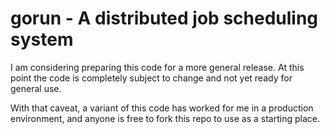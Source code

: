 # gorun - A distributed job scheduling system

I am considering preparing this code for a more general release. At this point the code is completely subject to change and not yet ready for general use.

With that caveat, a variant of this code has worked for me in a production environment, and anyone is free to fork this repo to use as a starting place.